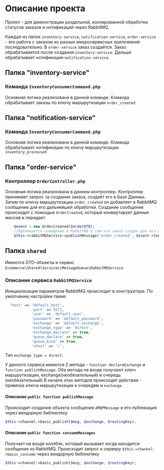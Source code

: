 # Описание проекта

Проект - для демонстрации раздельной, изолированной обработки статусов заказов и нотификаций через RabbitMQ.

Каждая из папок `inventory-service`, `notification-service`, `order-service` - это работа с заказом
из разных микросервисных приложений последовательно.  В `order-service` заказ создаётся. Заказ обрабатывается после создания `inventory-service`. Дальше обрабатывает нотификации `notification-service`.

## Папка "inventory-service"
### Команда `InventoryConsumerCommand.php`
Основная логика реализована в данной команде. Команда обрабатывает заказы по ключу маршрутизации `order_created`

## Папка "notification-service"
### Команда `InventoryConsumerCommand.php`
Основная логика реализована в данной команде. Команда обрабатывает нотификации по ключу маршрутизации `inventory_processed`

## Папка "order-service"
### Контроллер `OrderController.php`
Основная логика реализована в данном контроллер. Контроллер принимает запрос за создание заказа, создаёт его в Базе Данных. Затем по ключу маршрутизации `order_created` он добавляет в RabbitMQ сообщение для его дальнейшей обработки.
Создание сообщения происходит с помощью  `OrderCreated`, который конвертирует данные массив и передает
```PHP
    $event = new OrderCreated($orderDTO);
    //Публикуется сообщение в RabbitMQ о том что заказ создан для его обработки
    $this->rabbitMQService->publishMessage('order_created', $event->toArray());
```

## Папка `shared`
Имеются DTO-объекты и сервис `Ecommerce\Shared\Services\MessageQueue\RabbitMQService`.
### Описание сервиса `RabbitMQService`
Инициализация параметров RabbitMQ происходит в конструкторе.
По умолчанию настройки такие:
```PHP
  'host' => 'default_host',
            'port' => 5672,
            'user' => 'default_user',
            'password' => 'default_password',
            'exchange' => 'default_exchange',
            'exchange_type' => 'direct',
            'exchange_declare' => true,
            'queue_declare' => true,
            'queue_bind' => true,
            'vhost' => '/',
```
Тип `exchange_type = direct`. 

У данного сервиса имеются 2 метода - `function declareExchange` и `function publishMessage`.
Оба метода на входе получают   ключ маршрутизации, exchange(необязательный) и очередь (необязательный)
В начале этих методов происходят действия - привязка ключа маршрутизации к очередям и `exchange`.

#### Описание ``public function publishMessage``
Происходит создание объекта сообщения `AMQPMessage` и его публикация через вендорную библиотеку 
```PHP
$this->channel->basic_publish($msg, $exchange, $routingKey);
```

#### Описание ``public function consumeMessages``
Получает на входе коллбэк, который вызывает когда находится сообщение из RabbitMQ.
Происходит запрос к серверу ``$this->channel->basic_consume`` через вендорную библиотеку
```PHP
$this->channel->basic_publish($msg, $exchange, $routingKey);
```


